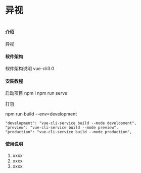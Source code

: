 # 异视
# 

#### 介绍
异视
 
#### 软件架构
软件架构说明 
vue-cli3.0


#### 安装教程

启动项目
npm i
npm run serve

打包

npm run build --env=development

    "development": "vue-cli-service build --mode development",
    "preview": "vue-cli-service build --mode preview",
    "production": "vue-cli-service build --mode production",

#### 使用说明

1. xxxx
2. xxxx
3. xxxx



